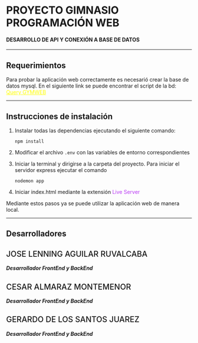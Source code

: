 # PROYECTO GIMNASIO PROGRAMACIÓN WEB

#### DESARROLLO DE API Y CONEXIÓN A BASE DE DATOS

---

## Requerimientos

Para probar la aplicación web correctamente es necesarió crear la base de datos mysql. En el siguiente link se puede encontrar el script de la bd: <a href="https://gist.github.com/GerardoDLSJ/10af878a32e754b4dd4ee69e4b9a9358" style="color:yellow;">Query GYMWEB</a>

---

## Instrucciones de instalación


1. Instalar todas las dependencias ejecutando el siguiente comando:
   ```
   npm install
   ```
2. Modificar el archivo `.env` con las variables de entorno correspondientes

3. Iniciar la terminal y dirigirse a la carpeta del proyecto. Para iniciar el servidor express ejecutar el comando
   ```
   nodemon app
   ```
  
4. Iniciar index.html mediante la extensión <span style="color: #B93BF4;">Live Server</span>

Mediante estos pasos ya se puede utilizar la aplicación web de manera local.

---
## Desarrolladores

<h2 style="font-weight: 500">JOSE LENNING AGUILAR RUVALCABA</h2>

**_Desarrollador FrontEnd y BackEnd_**



<h2 style="font-weight: 500">CESAR ALMARAZ MONTEMENOR</h2>

**_Desarrollador FrontEnd y BackEnd_**



<h2 style="font-weight: 500">GERARDO DE LOS SANTOS JUAREZ</h2>

**_Desarrollador FrontEnd y BackEnd_**
